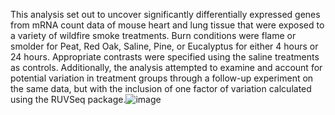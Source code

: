 This analysis set out to uncover significantly differentially expressed genes from mRNA count data of mouse heart and lung tissue that were exposed to a variety of wildfire smoke treatments. Burn conditions were flame or smolder for Peat, Red Oak, Saline, Pine, or Eucalyptus for either 4 hours or 24 hours. Appropriate contrasts were specified using the saline treatments as controls. Additionally, the analysis attempted to examine and account for potential variation in treatment groups through a follow-up experiment on the same data, but with the inclusion of one factor of variation calculated using the RUVSeq package.![image](https://user-images.githubusercontent.com/72747901/175363625-a0085fc5-c6cc-4f13-bc6e-230cf2d30102.png)
